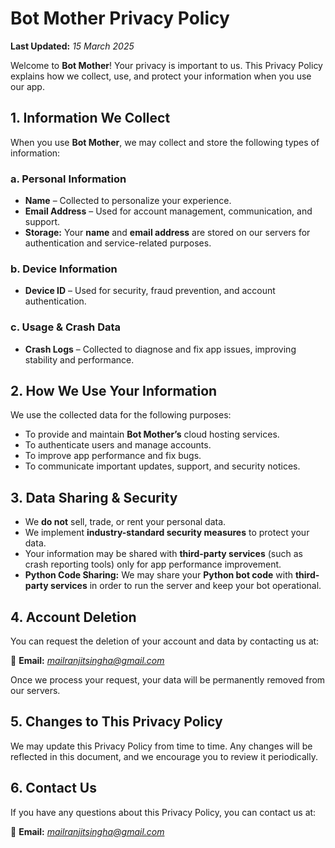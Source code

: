 # Bot Mother Privacy Policy  

**Last Updated:** *15 March 2025*  

Welcome to **Bot Mother**! Your privacy is important to us. This Privacy Policy explains how we collect, use, and protect your information when you use our app.  

## 1. Information We Collect  

When you use **Bot Mother**, we may collect and store the following types of information:  

### a. Personal Information  
- **Name** – Collected to personalize your experience.  
- **Email Address** – Used for account management, communication, and support.  
- **Storage:** Your **name** and **email address** are stored on our servers for authentication and service-related purposes.  

### b. Device Information  
- **Device ID** – Used for security, fraud prevention, and account authentication.  

### c. Usage & Crash Data  
- **Crash Logs** – Collected to diagnose and fix app issues, improving stability and performance.  

## 2. How We Use Your Information  

We use the collected data for the following purposes:  
- To provide and maintain **Bot Mother’s** cloud hosting services.  
- To authenticate users and manage accounts.  
- To improve app performance and fix bugs.  
- To communicate important updates, support, and security notices.  

## 3. Data Sharing & Security  

- We **do not** sell, trade, or rent your personal data.  
- We implement **industry-standard security measures** to protect your data.  
- Your information may be shared with **third-party services** (such as crash reporting tools) only for app performance improvement.  
- **Python Code Sharing:** We may share your **Python bot code** with **third-party services** in order to run the server and keep your bot operational.  

## 4. Account Deletion  

You can request the deletion of your account and data by contacting us at:  

📧 **Email:** *mailranjitsingha@gmail.com*  

Once we process your request, your data will be permanently removed from our servers.  

## 5. Changes to This Privacy Policy  

We may update this Privacy Policy from time to time. Any changes will be reflected in this document, and we encourage you to review it periodically.  

## 6. Contact Us  

If you have any questions about this Privacy Policy, you can contact us at:  

📧 **Email:** *mailranjitsingha@gmail.com*